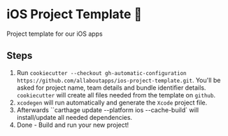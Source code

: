 # iOS Project Template 📱
Project template for our iOS apps

## Steps

1. Run `cookiecutter --checkout gh-automatic-configuration https://github.com/allaboutapps/ios-project-template.git`. You'll be asked for project name, team details and bundle identifier details. `cookiecutter` will create all files needed from the template on `github`.
2. `xcodegen` will run automatically and generate the `Xcode` project file.
3. Afterwards ``carthage update --platform ios --cache-build` will install/update all needed dependencies.
4. Done - Build and run your new project!
